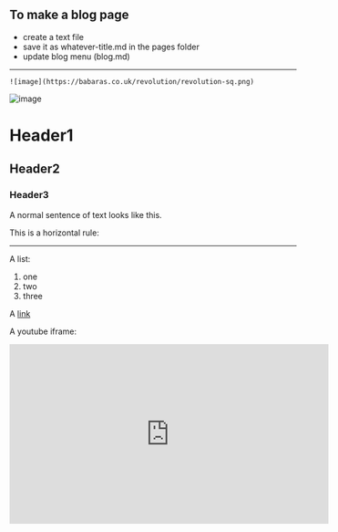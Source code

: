 
## To make a blog page
* create a text file
* save it as whatever-title.md in the pages folder
* update blog menu (blog.md)

---

```
![image](https://babaras.co.uk/revolution/revolution-sq.png)
```

![image](https://babaras.co.uk/revolution/revolution-sq.png)

# Header1

## Header2

### Header3


A normal sentence of text looks like this.

This is a horizontal rule:

---

A list:

1. one
2. two
3. three


A [link](#!link)

A youtube iframe:
<iframe width="560" height="315" src="https://www.youtube.com/embed/_cKql2_GKlg" title="YouTube video player" frameborder="0" allow="accelerometer; autoplay; clipboard-write; encrypted-media; gyroscope; picture-in-picture" allowfullscreen></iframe>